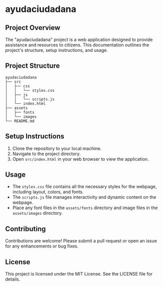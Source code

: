 # ayudaciudadana

## Project Overview
The "ayudaciudadana" project is a web application designed to provide assistance and resources to citizens. This documentation outlines the project's structure, setup instructions, and usage.

## Project Structure
```
ayudaciudadana
├── src
│   ├── css
│   │   └── styles.css
│   ├── js
│   │   └── scripts.js
│   └── index.html
├── assets
│   ├── fonts
│   └── images
└── README.md
```

## Setup Instructions
1. Clone the repository to your local machine.
2. Navigate to the project directory.
3. Open `src/index.html` in your web browser to view the application.

## Usage
- The `styles.css` file contains all the necessary styles for the webpage, including layout, colors, and fonts.
- The `scripts.js` file manages interactivity and dynamic content on the webpage.
- Place any font files in the `assets/fonts` directory and image files in the `assets/images` directory.

## Contributing
Contributions are welcome! Please submit a pull request or open an issue for any enhancements or bug fixes.

## License
This project is licensed under the MIT License. See the LICENSE file for details.